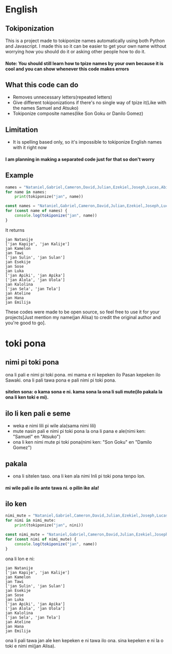# English
## Tokiponization
This is a project made to tokiponize names automatically using both Python and Javascript. I made this so it can be easier to get your own name without worrying how you should do it or asking other people how to do it.

#### Note: You should still learn how to tpize names by your own because it is cool and you can show whenever this code makes errors

## What this code can do
- Removes unnecessary letters(repeated letters)
- Give different tokiponizations if there's no single way of tpize it(Like with the names Samuel and Atsuko)
- Tokiponize composite names(like Son Goku or Danilo Gomez)

## Limitation
- It is spelling based only, so it's impossible to tokiponize English names with it right now
#### I am planning in making a separated code just for that so don't worry

## Example
```python
names = "Nataniel,Gabriel,Cameron,David,Julian,Ezekiel,Joseph,Lucas,Abigail,Aurora,Carolina,Stella,Adeline,Hannah,Emilia".split(",")
for name in names:
    print(tokiponize("jan", name))
```

```js
const names = "Nataniel,Gabriel,Cameron,David,Julian,Ezekiel,Joseph,Lucas,Abigail,Aurora,Carolina,Stella,Adeline,Hannah,Emilia".split(",")
for (const name of names) {
    console.log(tokiponize("jan", name))
}
```
It returns

```
jan Natanije
['jan Kapije', 'jan Kalije']
jan Kamelon
jan Tawi
['jan Sulin', 'jan Sulan']
jan Esekije
jan Sose
jan Luka
['jan Apiki', 'jan Apika']
['jan Alola', 'jan Ulola']
jan Kalolina
['jan Sela', 'jan Tela']
jan Ateline
jan Hana
jan Emilija
```

These codes were made to be open source, so feel free to use it for your projects[Just mention my name(jan Alisa) to credit the original author and you're good to go].

# toki pona
## nimi pi toki pona
ona li pali e nimi pi toki pona. mi mama e ni kepeken ilo Pasan kepeken ilo Sawaki. ona li pali tawa pona e pali nimi pi toki pona. 

#### sitelen sona: o kama sona e ni. kama sona la ona li suli mute(ilo pakala la ona li ken toki e mi).

## ilo li ken pali e seme
- weka e nimi lili pi wile ala(sama nimi lili)
- mute nasin pali e nimi pi toki pona la ona li pana e ale(nimi ken: "Samuel" en "Atsuko")
- ona li ken nimi mute pi toki pona(nimi ken: "Son Goku" en "Damilo Gomez")

## pakala
- ona li sitelen taso. ona li ken ala nimi Inli pi toki pona tenpo lon.
#### mi wile pali e ilo ante tawa ni. o pilin ike ala! 

## ilo ken
```python
nimi_mute = "Nataniel,Gabriel,Cameron,David,Julian,Ezekiel,Joseph,Lucas,Abigail,Aurora,Carolina,Stella,Adeline,Hannah,Emilia".split(",")
for nimi in nimi_mute:
    print(tokiponize("jan", nini))
```

```js
const nimi_mute = "Nataniel,Gabriel,Cameron,David,Julian,Ezekiel,Joseph,Lucas,Abigail,Aurora,Carolina,Stella,Adeline,Hannah,Emilia".split(",")
for (const nimi of nimi_mute) {
    console.log(tokiponize("jan", name))
}
```
ona li lon e ni:

```
jan Natanije
['jan Kapije', 'jan Kalije']
jan Kamelon
jan Tawi
['jan Sulin', 'jan Sulan']
jan Esekije
jan Sose
jan Luka
['jan Apiki', 'jan Apika']
['jan Alola', 'jan Ulola']
jan Kalolina
['jan Sela', 'jan Tela']
jan Ateline
jan Hana
jan Emilija
```

ona li pali tawa jan ale ken kepeken e ni tawa ilo ona. sina kepeken e ni la o toki e nimi mi(jan Alisa).
